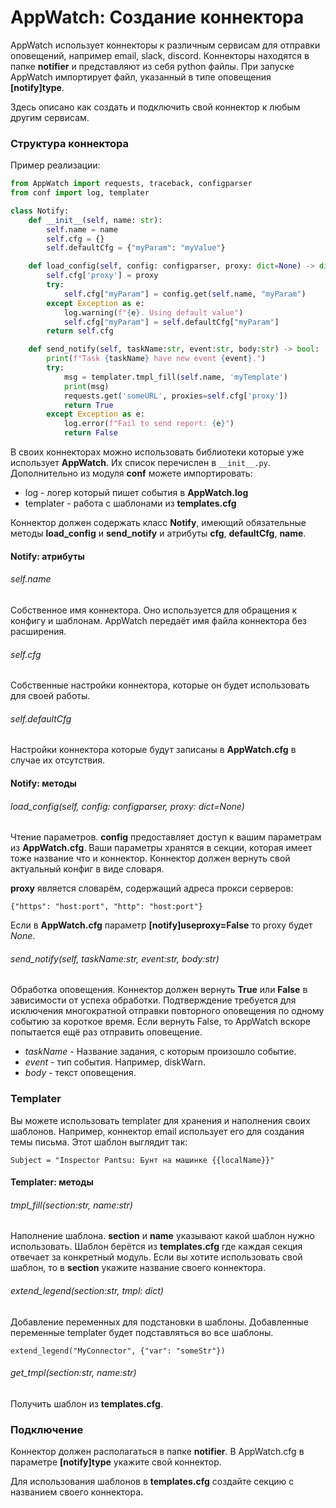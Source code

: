 # AppWatch: Создание коннектора

AppWatch использует коннекторы к различным сервисам для отправки оповещений, например email, slack, discord. Коннекторы находятся в папке **notifier** и представляют из себя python файлы. При запуске AppWatch импортирует файл, указанный в типе оповещения **[notify]type**.

Здесь описано как создать и подключить свой коннектор к любым другим сервисам.



### Структура коннектора

Пример реализации:

```python
from AppWatch import requests, traceback, configparser
from conf import log, templater

class Notify:
    def __init__(self, name: str):
        self.name = name
        self.cfg = {}
        self.defaultCfg = {"myParam": "myValue"}

    def load_config(self, config: configparser, proxy: dict=None) -> dict:
        self.cfg['proxy'] = proxy
        try:
            self.cfg["myParam"] = config.get(self.name, "myParam")
        except Exception as e:
            log.warning(f"{e}. Using default value")
            self.cfg["myParam"] = self.defaultCfg["myParam"]
        return self.cfg

    def send_notify(self, taskName:str, event:str, body:str) -> bool:
        print(f"Task {taskName} have new event {event}.")
        try:
            msg = templater.tmpl_fill(self.name, 'myTemplate')
            print(msg)
            requests.get('someURL', proxies=self.cfg['proxy'])
            return True
        except Exception as e:
            log.error(f"Fail to send report: {e}")
            return False
```

В своих коннекторах можно использовать библиотеки которые уже использует **AppWatch**. Их список перечислен в ```__init__.py```. Дополнительно из модуля **conf** можете импортировать:

- log - логер который пишет события в **AppWatch.log**
- templater - работа с шаблонами из **templates.cfg**

Коннектор должен содержать класс **Notify**, имеющий обязательные методы **load_config** и **send_notify** и атрибуты **cfg**, **defaultCfg**, **name**.



#### Notify: атрибуты

###### self.name

Собственное имя коннектора. Оно используется для обращения к конфигу и шаблонам. AppWatch передаёт имя файла коннектора без расширения.

###### self.cfg

Собственные настройки коннектора, которые он будет использовать для своей работы. 

###### self.defaultCfg

Настройки коннектора которые будут записаны в **AppWatch.cfg** в случае их отсутствия.



#### Notify: методы

###### load_config(self, config: configparser, proxy: dict=None)

Чтение параметров. **сonfig** предоставляет доступ к вашим параметрам из **AppWatch.cfg**. Ваши параметры хранятся в секции, которая имеет тоже название что и коннектор. Коннектор должен вернуть свой актуальный конфиг в виде словаря.

**proxy** является словарём, содержащий адреса прокси серверов:

`{"https": "host:port", "http": "host:port"}`

Если в **AppWatch.cfg**  параметр **[notify]useproxy=False** то proxy будет *None*.



###### send_notify(self, taskName:str, event:str, body:str)

Обработка оповещения. Коннектор должен вернуть **True** или **False** в зависимости от успеха обработки. Подтверждение требуется для исключения многократной отправки повторного оповещения по одному событию за короткое время. Если вернуть False, то AppWatch вскоре попытается ещё раз отправить оповещение.

- *taskName* - Название задания, с которым произошло событие.
- *event* - тип события. Например, diskWarn.
- *body* - текст оповещения.



### Templater 

Вы можете использовать templater для хранения и наполнения своих шаблонов. Например, коннектор email использует его для создания темы письма. Этот шаблон выглядит так:

`Subject = "Inspector Pantsu: Бунт на машинке {{localName}}"`



#### Templater: методы

###### tmpl_fill(section:str, name:str)

Наполнение шаблона. **section** и **name** указывают какой шаблон нужно использовать. Шаблон берётся из **templates.cfg** где каждая секция отвечает за конкретный модуль. Если вы хотите использовать свой шаблон, то в **section** укажите название своего коннектора.

###### extend_legend(section:str, tmpl: dict)

Добавление переменных для подстановки в шаблоны. Добавленные переменные templater будет подставляться во все шаблоны.

```extend_legend("MyConnector", {"var": "someStr"})```

###### get_tmpl(section:str, name:str)

Получить шаблон из **templates.cfg**.



### Подключение

Коннектор должен располагаться в папке **notifier**. В AppWatch.cfg в параметре **[notify]type** укажите свой коннектор.

Для использования шаблонов в **templates.cfg** создайте секцию с названием своего коннектора.
